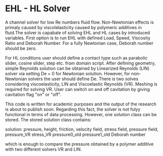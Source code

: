 # EHL - HL Solver
A channel solver for low Re numbers fluid flow. Non-Newtonian effects is primaly caused by viscolelasticity caused by polymeric additives in fluid.The solver is capabale of solving EHL and HL cases by introduced variables. First option is to run EHL with defined Load, Speed, Viscosity Ratio and Deborah Number. For a fully Newtonian case, Deborah number should be zero. 

For HL conditions user should define a contact type such as parabolic slider, cosine slider, step etc. from domain script. After defining geometry, simple Reynolds solution can be obtained by Linearized Reynolds (LIN) solver via setting De = 0 for Newtonian solution. However, for non-Newtonian solvers the user should define De. There is two solves considering viscoelasticity, LIN and Viscoelastic Reynolds (VR). Meshing is required for solving VR. User can switch on and off cavitation by giving cavitation flag "on" or "off". 

This code is written for academic purposes and the output of the research is about to publish soon. Regarding this fact, the solver is not fulyy functional in terms of data processing. However, one solution class can be stored. The stored solution class contains:

solution:
pressure,
height,
friction,
velocity field,
stress field,
pressure field,
pressure_VR
stress_VR
pressure0_old
pressure1_old
Deborah number

which is enough to compare the pressure obtained by a polymer additive with two different solvers VR and LIN. 



